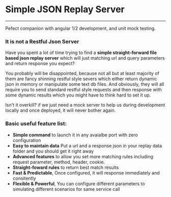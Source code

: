 # Simple JSON Replay Server
---
Pefect companion with angular 1/2 development, and unit mock testing.

### It is not a Restful Json Server
Have you spent a lot of time trying to find a **simple straight-forward file based json replay server** which will just matching url and query parameters and return response you expect?

You probably will be disappointed, because not all but at least majority of them are fancy shinning restful style severs which either return dynamic json in memory or manipulate  some text db files. And obviously, they will all require you to send standard restful style requests and then response with some dynamic results which you might have to think hard to set it up.

Isn't it overkill? if we just need a mock server to help us during development locally and once deployed, it will never bother again.

### Basic useful feature list:

 * **Simple command** to launch it in any avaialbe port with zero configuration
 * **Easy to maintain data** Put a url and a response json in your replay data folder and you should get it right away
 * **Advanced features** to allow you set more matching rules including request parameter, method, header, cookie. 
 * **Straight-foward rules** to return best match results
 * **Fast & Predictable**, Once configured, it will response immediately and consitently
 * **Flexible & Powerful**, You can configure different parameters to simulating different scenarios for same service call
  
